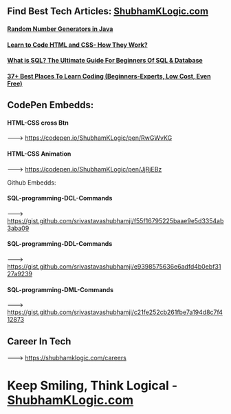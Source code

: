 ## Find Best Tech Articles: [ShubhamKLogic.com](https://shubhamklogic.com/learn-to-code-posts)

#### [Random Number Generators in Java](https://shubhamklogic.com/random-number-generator-java/)  

#### [Learn to Code HTML and CSS- How They Work?](https://shubhamklogic.com/guide-to-start-html-and-css/)

#### [What is SQL? The Ultimate Guide For Beginners Of SQL & Database](https://shubhamklogic.com/what-is-sql-complete-guide-for-sql/)

#### [37+ Best Places To Learn Coding (Beginners-Experts, Low Cost, Even Free)](https://shubhamklogic.com/best-places-to-learn-to-code-for-free/)



## CodePen Embedds:

#### HTML-CSS cross Btn #### 
---> https://codepen.io/ShubhamKLogic/pen/RwGWvKG

#### HTML-CSS Animation ####
---> https://codepen.io/ShubhamKLogic/pen/JjRjEBz


Github Embedds:

#### SQL-programming-DCL-Commands #### 
--->   https://gist.github.com/srivastavashubhamji/f55f16795225baae9e5d3354ab3aba09

#### SQL-programming-DDL-Commands ####  
---> https://gist.github.com/srivastavashubhamji/e9398575636e6adfd4b0ebf3127a9239

#### SQL-programming-DML-Commands #### 
---> https://gist.github.com/srivastavashubhamji/c21fe252cb261fbe7a194d8c7f412873


## Career In Tech ##
---> https://shubhamklogic.com/careers

# Keep Smiling, Think Logical - [ShubhamKLogic.com](https://shubhamklogic.com/learn-to-code-posts)
